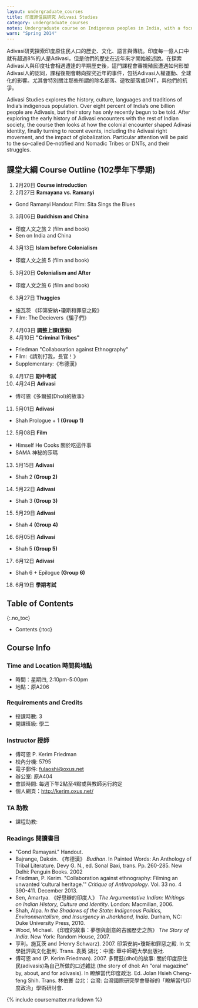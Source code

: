```yaml
---
layout: undergraduate_courses
title: 印度原住民研究 Adivasi Studies
category: undergraduate_courses
notes: Undergraduate course on Indigenous peoples in India, with a focus on Denotified and Nomadic Tribes.
warn: "Spring 2014"
---
```



Adivasi研究探索印度原住民人口的歷史、文化、語言與傳統。印度每一億人口中就有超過8%的人是Adivasi，但是他們的歷史在近年來才開始被述說。在探索Adivasi人與印度社會相遇遭逢的早期歷史後，這門課程會審視殖民遭遇如何形塑Adivasi人的認同，課程後期會轉向探究近年的事件，包括Adivasi人權運動、全球化的影響。尤其會特別關注那些所謂的除名部落、遊牧部落或DNT，與他們的抗爭。

Adivasi Studies explores the history, culture, languages and traditions of India’s indigenous population. Over eight percent of India’s one billion people are Adivasis, but their story has only recently begun to be told. After exploring the early history of Adivasi encounters with the rest of Indian society, the course then looks at how the colonial encounter shaped Adivasi identity, finally turning to recent events, including the Adivasi right movement, and the impact of globalization. Particular attention will be paid to the so-called De-notified and Nomadic Tribes or DNTs, and their struggles.

## 課堂大綱 Course Outline (102學年下學期)

1. 2月20日 **Course introduction**
2. 2月27日 **Ramayana vs. Ramanyi**
 - Gond Ramanyi Handout Film: Sita Sings the Blues
3. 3月06日 **Buddhism and China**
 - 印度人文之旅 2 (film and book) 
 - Sen on India and China
4. 3月13日 **Islam before Colonialism**
 - 印度人文之旅 5 (film and book)
5. 3月20日 **Colonialism and After**
 - 印度人文之旅 6 (film and book) 
6. 3月27日 **Thuggies**
 - 施瓦茨 《印第安納•瓊斯和罪惡之殿》
 - Film: The Decievers《騙子們》
7. 4月03日 **調整上課(放假)**
8. 4月10日 **"Criminal Tribes"**
 - Friedman "Collaboration against Ethnography" 
 - Film:《請別打我，長官！》
 - Supplementary:《布德漢》
9. 4月17日 **期中考試** 
10. 4月24日 **Adivasi**
 - 傅可恩《多爾鼓(Dhol)的故事》
11. 5月01日 **Adivasi**
 - Shah Prologue + 1 **(Group 1)**
12. 5月08日 **Film**
 - Himself He Cooks 關於吃這件事 
 - SAMA 神秘的莎瑪 
13. 5月15日 **Adivasi**
 - Shah 2 **(Group 2)**
14. 5月22日 **Adivasi**
 - Shah 3 **(Group 3)**
15. 5月29日 **Adivasi**
 - Shah 4 **(Group 4)**
16. 6月05日 **Adivasi**
 - Shah 5 **(Group 5)**
17. 6月12日 **Adivasi**
 - Shah 6 + Epilogue **(Group 6)**
18. 6月19日 **學期考試**



## Table of Contents
{:.no_toc}

- Contents
{:toc}

## Course Info

### Time and Location 時間與地點
* 時間：星期四, 2:10pm-5:00pm
* 地點：原A206

### Requirements and Credits
* 授課時數: 3
* 開課班級: 學二

### Instructor 授師
* 傅可恩 P. Kerim Friedman
* 校內分機: 5795
* 電子郵件: fulaoshi@oxus.net
* 辦公室: 原A404
* 會談時間: 每週下午2點至4點或與教師另行約定
* 個人網頁：http://kerim.oxus.net/

### TA 助教
* 課程助教: 

### Readings 閱讀書目

- "Gond Ramayani." Handout.
- Bajrange, Dakxin. 《布德漢》 *Budhan*. In Painted Words: An Anthology of Tribal Literature. Devy G. N., ed. Sonal Baxi, trans. Pp. 260-285. New Delhi: Penguin Books. 2002 
- Friedman, P. Kerim. "Collaboration against ethnography: Filming an unwanted ‘cultural heritage.’" *Critique of Anthropology*. Vol. 33 no. 4 390-411. December 2013.
- Sen, Amartya. 《好思辯的印度人》 *The Argumentative Indian: Writings on Indian History, Culture and Identity*. London: Macmillan, 2006. 
- Shah, Alpa. *In the Shadows of the State: Indigenous Politics, Environmentalism, and Insurgency in Jharkhand, India*. Durham, NC: Duke University Press, 2010. 
- Wood, Michael. 《印度的故事：夢想與創意的古國歷史之旅》 *The Story of India*. New York: Random House, 2007. 
- 亨利。施瓦茨 and (Henry Schwarz). 2007. 印第安納•瓊斯和罪惡之殿. In 文學批評與文化批判. Trans. 袁英 湖北：中國: 華中師範大學出版社.
- 傅可恩 and (P. Kerim Friedman). 2007. 多爾鼓(dhol)的故事: 關於印度原住民(adivasis)為自己所做的口述雜誌 (the story of dhol: An "oral magazine" by, about, and for adivasis). In 瞭解當代印度政治. Ed. Jolan Hsieh Cheng-feng Shih. Trans. 林伯寰 台北：台灣: 台灣國際研究學會舉辦的「瞭解當代印度政治」學術研討會.

{% include coursematter.markdown %}